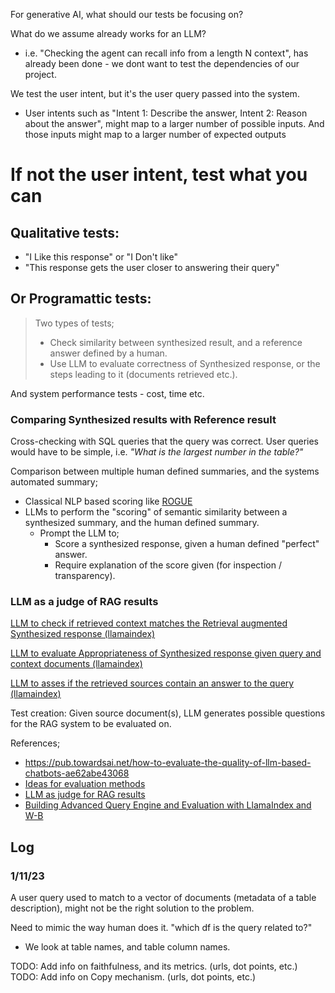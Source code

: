 For generative AI, what should our tests be focusing on?

What do we assume already works for an LLM?
- i.e. "Checking the agent can recall info from a length N context", has already been done - we dont want to test the dependencies of our project.

We test the user intent, but it's the user query passed into the system.
- User intents such as "Intent 1: Describe the answer, Intent 2: Reason about the answer", might map to a larger number of possible inputs. And those inputs might map to a larger number of expected outputs

# If not the user intent, test what you can

## Qualitative tests:
 - "I Like this response" or "I Don't like"
 - "This response gets the user closer to answering their query"

## Or Programattic tests: 

> Two types of tests;
>  - Check similarity between synthesized result, and a reference answer defined by a human.
>  - Use LLM to evaluate correctness of Synthesized response, or the steps leading to it (documents retrieved etc.).

And system performance tests - cost, time etc.

### Comparing Synthesized results with Reference result
Cross-checking with SQL queries that the query was correct. User queries would have to be simple, i.e. *"What is the largest number in the table?"*

Comparison between multiple human defined summaries, and the systems automated summary;
- Classical NLP based scoring like [ROGUE](https://huggingface.co/spaces/evaluate-metric/rouge)
- LLMs to perform the "scoring" of semantic similarity between a synthesized summary, and the human defined summary.
    - Prompt the LLM to;
        - Score a synthesized response, given a human defined "perfect" answer.
        - Require explanation of the score given (for inspection / transparency).

### LLM as a judge of RAG results

[LLM to check if retrieved context matches the Retrieval augmented Synthesized response (llamaindex)](https://gpt-index.readthedocs.io/en/v0.6.36/how_to/evaluation/evaluation.html#evaluation-of-the-response-context)

[LLM to evaluate Appropriateness of Synthesized response given query and context documents (llamaindex)](https://gpt-index.readthedocs.io/en/v0.6.36/how_to/evaluation/evaluation.html#evaluation-of-the-query-response-source-context)

[LLM to asses if the retrieved sources contain an answer to the query (llamaindex)](https://gpt-index.readthedocs.io/en/v0.6.36/how_to/evaluation/evaluation.html#id3)

Test creation: Given source document(s), LLM generates possible questions for the RAG system to be evaluated on.

References;
- https://pub.towardsai.net/how-to-evaluate-the-quality-of-llm-based-chatbots-ae62abe43068
- [Ideas for evaluation methods](https://towardsdatascience.com/how-to-measure-the-success-of-your-rag-based-llm-system-874a232b27eb)
- [LLM as judge for RAG results](https://www.databricks.com/blog/LLM-auto-eval-best-practices-RAG)
- [Building Advanced Query Engine and Evaluation with LlamaIndex and W-B](https://wandb.ai/ayush-thakur/llama-index-report/reports/Building-Advanced-Query-Engine-and-Evaluation-with-LlamaIndex-and-W-B--Vmlldzo0OTIzMjMy)

## Log

### 1/11/23
A user query used to match to a vector of documents (metadata of a table description), might not be the right solution to the problem.

Need to mimic the way human does it.
    "which df is the query related to?"
 - We look at table names, and table column names.


TODO: Add info on faithfulness, and its metrics. (urls, dot points, etc.)
TODO: Add info on Copy mechanism. (urls, dot points, etc.)
